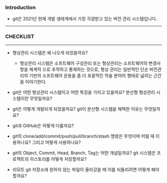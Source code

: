 
### Introduction
+ git은 2021년 현재 개발 생태계에서 가장 각광받고 있는 버전 관리 시스템입니다.
---------------------------------------------------------------------------

### CHECKLIST
-------------------------------------------------------
+ 형상관리 시스템은 왜 나오게 되었을까요?
  
  
  + 형상관리 시스템은 소프트웨어 구성관리 또는 형상관리는 소프트웨어의 변경사항을 체계적
  으로 추적하고 통제하는 것으로, 형상 관리는 일반적인 단순 버전관리의 기반의 소프트웨어
  운용을 좀 더 포괄적인 학술 분야의 형태로 넓히는 근간을 이야기한다.



+ git은 어떤 형상관리 시스템이고 어떤 특징을 가지고 있을까요? 분산형 형상관리 시스템이란 무엇일까요?
+ git은 어떻게 개발되게 되었을까요? git이 분산형 시스템을 채택한 이유는 무엇일까요?
+ git과 GitHub은 어떻게 다를까요?
+ git의 clone/add/commit/push/pull/branch/stash 명령은 무엇이며 어떨 때 이용하나요? 그리고 어떻게 사용하나요?
+ git의 Object, Commit, Head, Branch, Tag는 어떤 개념일까요? git 시스템은 프로젝트의 히스토리를 어떻게 저장할까요?
+ 리모트 git 저장소에 원하지 않는 파일이 올라갔을 때 이를 되돌리려면 어떻게 해야 할까요?

